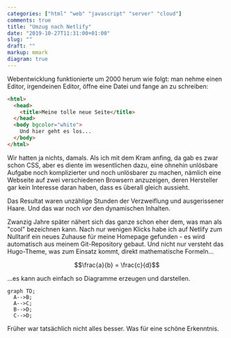 ```yaml
---
categories: ["html" "web" "javascript" "server" "cloud"]
comments: true
title: "Umzug nach Netlify"
date: "2019-10-27T11:31:00+01:00"
slug: ""
draft: ""
markup: mmark
diagram: true
---
```


Webentwicklung funktionierte um 2000 herum wie folgt: man nehme einen Editor,
irgendeinen Editor, öffne eine Datei und fange an zu schreiben:

```html
<html>
  <head>
    <title>Meine tolle neue Seite</title>
  </head>
  <body bgcolor="white">
    Und hier geht es los...
  </body>
</html>
```

Wir hatten ja nichts, damals. Als ich mit dem Kram anfing, da gab es zwar schon CSS, aber
es diente im wesentlichen dazu, eine ohnehin unlösbare Aufgabe noch komplizierter und noch
unlösbarer zu machen, nämlich eine Webseite auf zwei verschiedenen Browsern anzuzeigen, deren
Hersteller gar kein Interesse daran haben, dass es überall gleich aussieht.

Das Resultat waren unzählige Stunden der Verzweiflung und ausgerissener Haare. Und das war noch
*vor* den dynamischen Inhalten.

Zwanzig Jahre später nähert sich das ganze schon eher dem, was man als "cool" bezeichnen kann.
Nach nur wenigen Klicks habe ich auf Netlify zum Nulltarif ein neues Zuhause für meine Homepage
gefunden - es wird automatisch aus meinem Git-Repository gebaut. Und nicht nur versteht
das Hugo-Theme, was zum Einsatz kommt, direkt mathematische Formeln...

$$\frac{a}{b} = \frac{c}{d}$$

...es kann auch einfach so Diagramme erzeugen und darstellen.

```mermaid
graph TD;
  A-->B;
  A-->C;
  B-->D;
  C-->D;
```

Früher war tatsächlich nicht alles besser. Was für eine schöne Erkenntnis.
